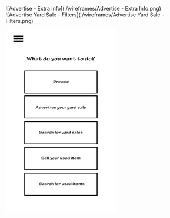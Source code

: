 ![Advertise - Extra Info](./wireframes/Advertise - Extra Info.png)  
![Advertise Yard Sale - Filters](./wireframes/Advertise Yard Sale - Filters.png)  

<img src="Homepage.png" width="300" height="500">
